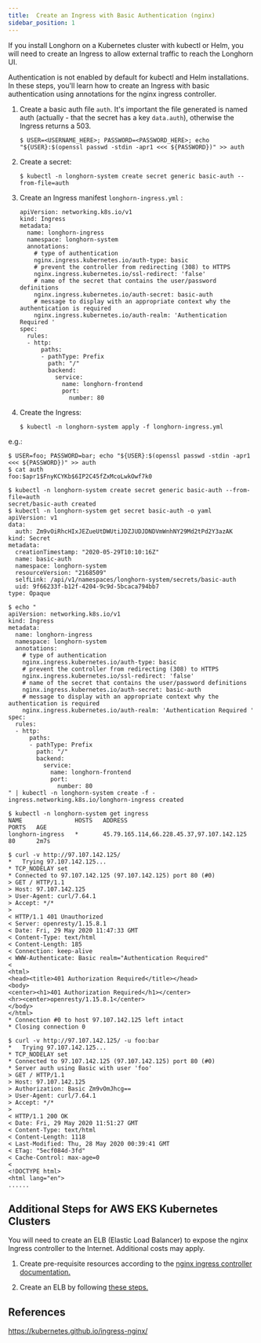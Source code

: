 ```yaml
---
title:  Create an Ingress with Basic Authentication (nginx)
sidebar_position: 1
---
```


If you install Longhorn on a Kubernetes cluster with kubectl or Helm, you will need to create an Ingress to allow external traffic to reach the Longhorn UI.

Authentication is not enabled by default for kubectl and Helm installations. In these steps, you'll learn how to create an Ingress with basic authentication using annotations for the nginx ingress controller.

1. Create a basic auth file `auth`. It's important the file generated is named auth (actually - that the secret has a key `data.auth`), otherwise the Ingress returns a 503.
    ```
    $ USER=<USERNAME_HERE>; PASSWORD=<PASSWORD_HERE>; echo "${USER}:$(openssl passwd -stdin -apr1 <<< ${PASSWORD})" >> auth
    ```
2. Create a secret:
    ```
    $ kubectl -n longhorn-system create secret generic basic-auth --from-file=auth
    ```
3. Create an Ingress manifest `longhorn-ingress.yml` :
    ```
    apiVersion: networking.k8s.io/v1
    kind: Ingress
    metadata:
      name: longhorn-ingress
      namespace: longhorn-system
      annotations:
        # type of authentication
        nginx.ingress.kubernetes.io/auth-type: basic
        # prevent the controller from redirecting (308) to HTTPS
        nginx.ingress.kubernetes.io/ssl-redirect: 'false'
        # name of the secret that contains the user/password definitions
        nginx.ingress.kubernetes.io/auth-secret: basic-auth
        # message to display with an appropriate context why the authentication is required
        nginx.ingress.kubernetes.io/auth-realm: 'Authentication Required '
    spec:
      rules:
      - http:
          paths:
          - pathType: Prefix
            path: "/"
            backend:
              service:
                name: longhorn-frontend
                port:
                  number: 80
    ```
4. Create the Ingress:
    ```
    $ kubectl -n longhorn-system apply -f longhorn-ingress.yml
    ```

e.g.:
```
$ USER=foo; PASSWORD=bar; echo "${USER}:$(openssl passwd -stdin -apr1 <<< ${PASSWORD})" >> auth
$ cat auth
foo:$apr1$FnyKCYKb$6IP2C45fZxMcoLwkOwf7k0

$ kubectl -n longhorn-system create secret generic basic-auth --from-file=auth
secret/basic-auth created
$ kubectl -n longhorn-system get secret basic-auth -o yaml
apiVersion: v1
data:
  auth: Zm9vOiRhcHIxJEZueUtDWUtiJDZJUDJDNDVmWnhNY29Md2tPd2Y3azAK
kind: Secret
metadata:
  creationTimestamp: "2020-05-29T10:10:16Z"
  name: basic-auth
  namespace: longhorn-system
  resourceVersion: "2168509"
  selfLink: /api/v1/namespaces/longhorn-system/secrets/basic-auth
  uid: 9f66233f-b12f-4204-9c9d-5bcaca794bb7
type: Opaque

$ echo "
apiVersion: networking.k8s.io/v1
kind: Ingress
metadata:
  name: longhorn-ingress
  namespace: longhorn-system
  annotations:
    # type of authentication
    nginx.ingress.kubernetes.io/auth-type: basic
    # prevent the controller from redirecting (308) to HTTPS
    nginx.ingress.kubernetes.io/ssl-redirect: 'false'
    # name of the secret that contains the user/password definitions
    nginx.ingress.kubernetes.io/auth-secret: basic-auth
    # message to display with an appropriate context why the authentication is required
    nginx.ingress.kubernetes.io/auth-realm: 'Authentication Required '
spec:
  rules:
  - http:
      paths:
      - pathType: Prefix
        path: "/"
        backend:
          service:
            name: longhorn-frontend
            port:
              number: 80
" | kubectl -n longhorn-system create -f -
ingress.networking.k8s.io/longhorn-ingress created

$ kubectl -n longhorn-system get ingress
NAME               HOSTS   ADDRESS                                     PORTS   AGE
longhorn-ingress   *       45.79.165.114,66.228.45.37,97.107.142.125   80      2m7s

$ curl -v http://97.107.142.125/
*   Trying 97.107.142.125...
* TCP_NODELAY set
* Connected to 97.107.142.125 (97.107.142.125) port 80 (#0)
> GET / HTTP/1.1
> Host: 97.107.142.125
> User-Agent: curl/7.64.1
> Accept: */*
>
< HTTP/1.1 401 Unauthorized
< Server: openresty/1.15.8.1
< Date: Fri, 29 May 2020 11:47:33 GMT
< Content-Type: text/html
< Content-Length: 185
< Connection: keep-alive
< WWW-Authenticate: Basic realm="Authentication Required"
<
<html>
<head><title>401 Authorization Required</title></head>
<body>
<center><h1>401 Authorization Required</h1></center>
<hr><center>openresty/1.15.8.1</center>
</body>
</html>
* Connection #0 to host 97.107.142.125 left intact
* Closing connection 0

$ curl -v http://97.107.142.125/ -u foo:bar
*   Trying 97.107.142.125...
* TCP_NODELAY set
* Connected to 97.107.142.125 (97.107.142.125) port 80 (#0)
* Server auth using Basic with user 'foo'
> GET / HTTP/1.1
> Host: 97.107.142.125
> Authorization: Basic Zm9vOmJhcg==
> User-Agent: curl/7.64.1
> Accept: */*
>
< HTTP/1.1 200 OK
< Date: Fri, 29 May 2020 11:51:27 GMT
< Content-Type: text/html
< Content-Length: 1118
< Last-Modified: Thu, 28 May 2020 00:39:41 GMT
< ETag: "5ecf084d-3fd"
< Cache-Control: max-age=0
<
<!DOCTYPE html>
<html lang="en">
......
```

## Additional Steps for AWS EKS Kubernetes Clusters

You will need to create an ELB (Elastic Load Balancer) to expose the nginx Ingress controller to the Internet. Additional costs may apply.

1. Create pre-requisite resources according to the [nginx ingress controller documentation.](https://kubernetes.github.io/ingress-nginx/deploy#prerequisite-generic-deployment-command)

2. Create an ELB by following [these steps.](https://kubernetes.github.io/ingress-nginx/deploy#aws)

## References
https://kubernetes.github.io/ingress-nginx/
